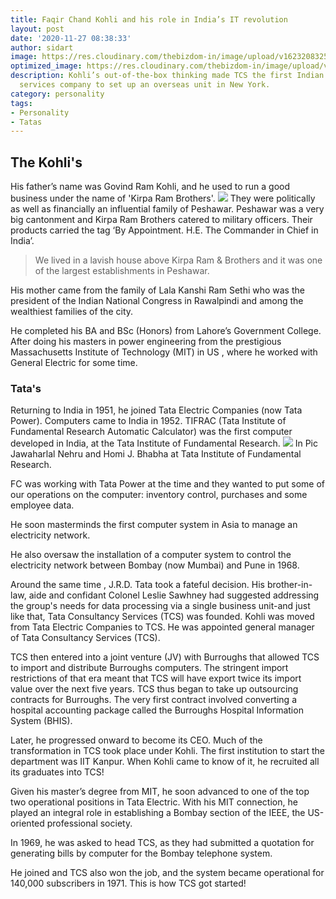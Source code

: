 ```yaml
---
title: Faqir Chand Kohli and his role in India’s IT revolution
layout: post
date: '2020-11-27 08:38:33'
author: sidart
image: https://res.cloudinary.com/thebizdom-in/image/upload/v1623208325/fckohli_khpjmk.jpg
optimized_image: https://res.cloudinary.com/thebizdom-in/image/upload/v1623208325/fckohli_khpjmk.jpg
description: Kohli’s out-of-the-box thinking made TCS the first Indian software and
  services company to set up an overseas unit in New York.
category: personality
tags:
- Personality
- Tatas
---
```


## The Kohli's
His father’s name was Govind Ram Kohli, and he used to run a good business under the name of 'Kirpa Ram Brothers'. 
![](https://res.cloudinary.com/thebizdom-in/image/upload/v1623208624/ram_pesh_yt5kha.jpg)
They were politically as well as financially an influential family of Peshawar. Peshawar was a very big cantonment and Kirpa Ram Brothers catered to military officers. Their products carried the tag ‘By Appointment. H.E. The Commander in Chief in India’.
> We lived in a lavish house above Kirpa Ram & Brothers and it was one of the largest establishments in Peshawar. 

His mother came from the family of Lala Kanshi Ram Sethi who was the president of the Indian National Congress in Rawalpindi and among the wealthiest families of the city. 

He completed his BA and BSc (Honors) from Lahore’s Government College. After doing his masters in power engineering from the prestigious Massachusetts Institute of Technology (MIT) in US , where he worked with General Electric for some time. 

### Tata's

Returning to India in 1951, he joined Tata Electric Companies (now Tata Power). 
Computers came to India in 1952. TIFRAC (Tata Institute of Fundamental Research Automatic Calculator) was the first computer developed in India, at the Tata Institute of Fundamental Research. 
![](https://pbs.twimg.com/media/Enze96yXcAAiF6Z?format=jpg&name=medium)
In Pic Jawaharlal Nehru and Homi J. Bhabha at Tata Institute of Fundamental Research.

FC was working with Tata Power at the time and they wanted to put some of our operations on the computer: inventory control, purchases and some employee data. 

He soon masterminds the first computer system in Asia to manage an electricity network. 

He also oversaw the installation of a computer system to control the electricity network between Bombay (now Mumbai) and Pune in 1968.

Around the same time , J.R.D. Tata took a fateful decision. His brother-in-law, aide and confidant Colonel Leslie Sawhney had suggested addressing the group's needs for data processing via a single business unit-and just like that, Tata Consultancy Services (TCS) was founded. Kohli was moved from Tata Electric Companies to TCS. He was appointed general manager of Tata Consultancy Services (TCS).

TCS then entered into a joint venture (JV) with Burroughs that allowed TCS to import and distribute Burroughs computers. The stringent import restrictions of that era meant that TCS will have export twice its import value over the next five years. TCS thus began to take up outsourcing contracts for Burroughs. The very first contract involved converting a hospital accounting package called the Burroughs Hospital Information System (BHIS).

Later, he progressed onward to become its CEO. Much of the transformation in TCS took place under Kohli. The first institution to start the department was IIT Kanpur. When Kohli came to know of it, he recruited all its graduates into TCS! 

Given his master’s degree from MIT, he soon advanced to one of the top two operational positions in Tata Electric.  With his MIT connection, he played an integral role in establishing a Bombay section of the IEEE, the US-oriented professional society.

In 1969, he was asked to head TCS, as they had submitted a quotation for generating bills by computer for the Bombay telephone system.

He joined and TCS also won the job, and the system became operational for 140,000 subscribers in 1971. This is how TCS got started!
